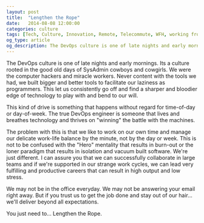 ```yaml
---
layout: post
title:  "Lengthen the Rope"
date:   2014-08-08 12:00:00
categories: culture
tags: [Tech, Culture, Innovation, Remote, Telecommute, WFH, working from home, DevOps, Commuting]
og_type: article
og_description: The DevOps culture is one of late nights and early mornings. Its a culture rooted in the good old days of SysAdmin cowboys and cowgirls. Let us thrive and you'll never be sorry.
---
```


The DevOps culture is one of late nights and early mornings. Its a culture rooted in the good old days of SysAdmin cowboys and cowgirls. We were the computer hackers and miracle workers. Never content with the tools we had, we built bigger and better tools to facilitate our laziness as programmers. This let us consistently go off and find a sharper and bloodier edge of technology to play with and bend to our will. 

This kind of drive is something that happens without regard for time-of-day or day-of-week. The true DevOps engineer is someone that lives and breathes technology and thrives on "winning" the battle with the machines.

The problem with this is that we like to work on our own time and manage our delicate work-life balance by the minute, not by the day or week. This is not to be confused with the "Hero" mentality that results in burn-out or the loner paradigm that results in isolation and vacuum built software. We're just different. I can assure you that we can successfully collaborate in large teams and if we're supported in our strange work cycles, we can lead very fulfilling and productive careers that can result in high output and low stress. 

We may not be in the office everyday. We may not be answering your email right away. But if you trust us to get the job done and stay out of our hair... we'll deliver beyond all expectations. 

You just need to... Lengthen the Rope.

